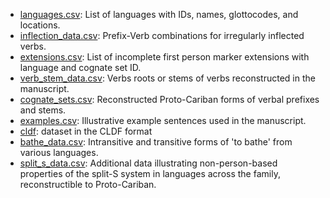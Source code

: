 * [languages.csv](languages.csv): List of languages with IDs, names, glottocodes, and locations.
* [inflection_data.csv](inflection_data.csv): Prefix-Verb combinations for irregularly inflected verbs.
* [extensions.csv](extensions.csv): List of incomplete first person marker extensions with language and cognate set ID.
* [verb_stem_data.csv](verb_stem_data.csv): Verbs roots or stems of verbs reconstructed in the manuscript.
* [cognate_sets.csv](cognate_sets.csv): Reconstructed Proto-Cariban forms of verbal prefixes and stems.
* [examples.csv](examples.csv): Illustrative example sentences used in the manuscript.
* [cldf](cldf): dataset in the CLDF format
* [bathe_data.csv](bathe_data.csv): Intransitive and transitive forms of 'to bathe' from various languages.
* [split_s_data.csv](split_s_data.csv): Additional data illustrating non-person-based properties of the split-S system in languages across the family, reconstructible to Proto-Cariban.
